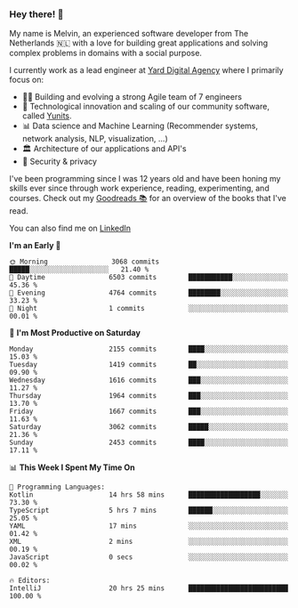 ### Hey there! 👋

My name is Melvin, an experienced software developer from The Netherlands 🇳🇱 with a love for building great applications and solving complex problems in domains with a social purpose. 

I currently work as a lead engineer at [Yard Digital Agency](https://github.com/yardinternet) where I primarily focus on:

* 👏🏼 Building and evolving a strong Agile team of 7 engineers
* 🚀 Technological innovation and scaling of our community software, called [Yunits](https://www.yunits.com/).
* 📊 Data science and Machine Learning (Recommender systems, network analysis, NLP, visualization, ...)
* 🏛 Architecture of our applications and API's
* 🔐 Security & privacy

I've been programming since I was 12 years old and have been honing my skills ever since through work experience, reading, experimenting, and courses.
Check out my [Goodreads 📚](https://goodreads.com/melvinkoopmans) for an overview of the books that I've read. 

You can also find me on [LinkedIn](https://www.linkedin.com/in/melvinkoopmans)

<!--START_SECTION:waka-->
**I'm an Early 🐤** 

```text
🌞 Morning                3068 commits        █████░░░░░░░░░░░░░░░░░░░░   21.40 % 
🌆 Daytime                6503 commits        ███████████░░░░░░░░░░░░░░   45.36 % 
🌃 Evening                4764 commits        ████████░░░░░░░░░░░░░░░░░   33.23 % 
🌙 Night                  1 commits           ░░░░░░░░░░░░░░░░░░░░░░░░░   00.01 % 
```
📅 **I'm Most Productive on Saturday** 

```text
Monday                   2155 commits        ████░░░░░░░░░░░░░░░░░░░░░   15.03 % 
Tuesday                  1419 commits        ██░░░░░░░░░░░░░░░░░░░░░░░   09.90 % 
Wednesday                1616 commits        ███░░░░░░░░░░░░░░░░░░░░░░   11.27 % 
Thursday                 1964 commits        ███░░░░░░░░░░░░░░░░░░░░░░   13.70 % 
Friday                   1667 commits        ███░░░░░░░░░░░░░░░░░░░░░░   11.63 % 
Saturday                 3062 commits        █████░░░░░░░░░░░░░░░░░░░░   21.36 % 
Sunday                   2453 commits        ████░░░░░░░░░░░░░░░░░░░░░   17.11 % 
```


📊 **This Week I Spent My Time On** 

```text
💬 Programming Languages: 
Kotlin                   14 hrs 58 mins      ██████████████████░░░░░░░   73.30 % 
TypeScript               5 hrs 7 mins        ██████░░░░░░░░░░░░░░░░░░░   25.05 % 
YAML                     17 mins             ░░░░░░░░░░░░░░░░░░░░░░░░░   01.42 % 
XML                      2 mins              ░░░░░░░░░░░░░░░░░░░░░░░░░   00.19 % 
JavaScript               0 secs              ░░░░░░░░░░░░░░░░░░░░░░░░░   00.02 % 

🔥 Editors: 
IntelliJ                 20 hrs 25 mins      █████████████████████████   100.00 % 
```


<!--END_SECTION:waka-->
